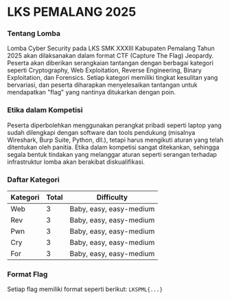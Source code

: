 # LKS PEMALANG 2025

### Tentang Lomba

Lomba Cyber Security pada LKS SMK XXXIII Kabupaten Pemalang Tahun 2025 akan
dilaksanakan dalam format CTF (Capture The Flag) Jeopardy. Peserta akan diberikan serangkaian
tantangan dengan berbagai kategori seperti Cryptography, Web Exploitation, Reverse
Engineering, Binary Exploitation, dan Forensics. Setiap kategori memiliki tingkat kesulitan yang
bervariasi, dan peserta diharapkan menyelesaikan tantangan untuk mendapatkan "flag" yang
nantinya ditukarkan dengan poin.

### Etika dalam Kompetisi

Peserta diperbolehkan menggunakan perangkat pribadi seperti laptop yang sudah dilengkapi
dengan software dan tools pendukung (misalnya Wireshark, Burp Suite, Python, dll.), tetapi harus
mengikuti aturan yang telah ditentukan oleh panitia. Etika dalam kompetisi sangat ditekankan,
sehingga segala bentuk tindakan yang melanggar aturan seperti serangan terhadap infrastruktur
lomba akan berakibat diskualifikasi.

### Daftar Kategori

| Kategori | Total | Difficulty              |
| -------- | ----- | ----------------------- |
| Web      | 3     | Baby, easy, easy-medium |
| Rev      | 3     | Baby, easy, easy-medium |
| Pwn      | 3     | Baby, easy, easy-medium |
| Cry      | 3     | Baby, easy, easy-medium |
| For      | 3     | Baby, easy, easy-medium |

### Format Flag

Setiap flag memiliki format seperti berikut:
`LKSPML{...}`